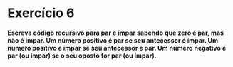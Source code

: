 # Exercício 6

**Escreva código recursivo para par e ímpar sabendo que zero é
par, mas não é ímpar. Um número positivo é par se seu antecessor
é ímpar. Um número positivo é ímpar se seu antecessor é par. Um
número negativo é par (ou ímpar) se o seu oposto for par (ou ímpar).**